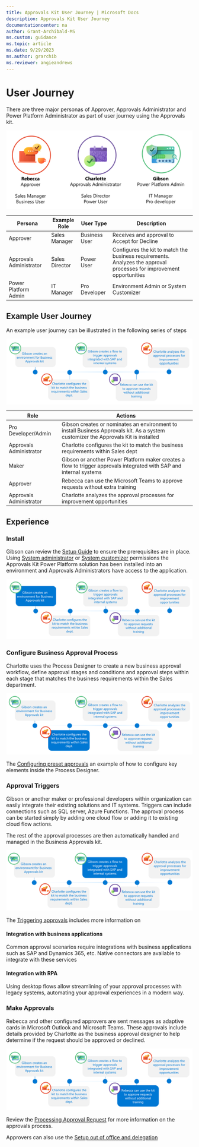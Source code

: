 ```yaml
---
title: Approvals Kit User Journey | Microsoft Docs
description: Approvals Kit User Journey
documentationcenter: na
author: Grant-Archibald-MS
ms.custom: guidance
ms.topic: article
ms.date: 9/29/2023
ms.author: grarchib
ms.reviewer: angieandrews
---
```


# User Journey

There are three major personas of Approver, Approvals Administrator and Power Platform Administrator as part of user journey using the Approvals kit.

![Persona graphic overview with name and role](./media/persona-overview.png)

|Persona |Example Role |User Type    |Description|
|--------|-------------|-------------|-----------|
|Approver|Sales Manager|Business User|Receives and approval to Accept for Decline|
|Approvals Administrator|Sales Director|Power User|Configures the kit to match the business requirements. Analyzes the approval processes for improvement opportunities|
|Power Platform Admin|IT Manager|Pro Developer|Environment Admin or System Customizer|

## Example User Journey

An example user journey can be illustrated in the following series of steps

![Illustration of example user journey](./media/approvals-kit-user-journey.png)

|Role|Actions|
|----|-------|
|Pro Developer/Admin|Gibson creates or nominates an environment to install Business Approvals kit. As a system customizer the Approvals Kit is installed|
|Approvals Administrator|Charlotte configures the kit to match the business requirements within Sales dept|
|Maker|Gibson or another Power Platform maker creates a flow to trigger approvals integrated with SAP and internal systems
|Approver|Rebecca can use the Microsoft Teams to approve requests without extra training|
|Approvals Administrator|Charlotte analyzes the approval processes for improvement opportunities|

## Experience

### Install

Gibson can review the [Setup Guide](./setup.md) to ensure the prerequisites are in place. Using [System administrator](/power-platform/admin/database-security#environments-with-a-dataverse-database) or [System customizer](/power-platform/admin/database-security#environments-with-a-dataverse-database) permissions the Approvals Kit Power Platform solution has been installed into an environment and Approvals Administrators have access to the application.

![Illustration of example user journey with install stage highlighted](./media/experience-install.png)

### Configure Business Approval Process

Charlotte uses the Process Designer to create a new business approval workflow, define approval stages and conditions and approval steps within each stage that matches the business requirements within the Sales department.

![Illustration of example user journey with configure stage highlighted](./media/experience-configure.png)

The [Configuring preset approvals](./configuring-preset-approvals.md) an example of how to configure key elements inside the Process Designer.

### Approval Triggers

Gibson or another maker or professional developers within organization can easily integrate their existing solutions and IT systems. Triggers can include connections such as SQL server, Azure Functions. The approval process can be started simply by adding one cloud flow or adding it to existing cloud flow actions.

The rest of the approval processes are then automatically handled and managed in the Business Approvals kit.

![Illustration of example user journey with trigger stage highlighted](./media/experience-triggers.png)

The [Triggering approvals](./triggering-approvals.md) includes more information on 

#### Integration with business applications

Common approval scenarios require integrations with business applications such as SAP and Dynamics 365, etc. Native connectors are available to integrate with these services

#### Integration with RPA

Using desktop flows allow streamlining of your approval processes with legacy systems, automating your approval experiences in a modern way.

### Make Approvals

Rebecca and other configured approvers are sent messages as adaptive cards in Microsoft Outlook and Microsoft Teams. These approvals include details provided by Charlotte as the business approval designer to help determine if the request should be approved or declined.

![Illustration of example user journey with approvals stage highlighted](./media/experience-approvals.png)

Review the [Processing Approval Request](./processing-approval-requests.md) for more information on the approvals process.

Approvers can also use the [Setup out of office and delegation](./setup-out-of-office-and-delegation.md)
